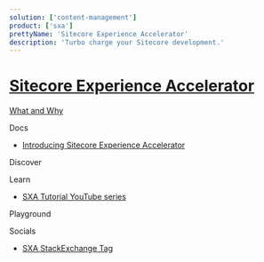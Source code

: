 ```yaml
---
solution: ['content-management']
product: ['sxa']
prettyName: 'Sitecore Experience Accelerator'
description: 'Turbo charge your Sitecore development.'
---
```


# [Sitecore Experience Accelerator]()

[What and Why]()

Docs

- [Introducing Sitecore Experience Accelerator](https://doc.sitecore.com/en/users/sxa/101/sitecore-experience-accelerator/introducing-sitecore-experience-accelerator.html)

Discover

Learn

 - [SXA Tutorial YouTube series](https://www.youtube.com/watch?v=nMTUitaBMek)

Playground


Socials

- [SXA StackExchange Tag](https://sitecore.stackexchange.com/questions/tagged/sxa)
